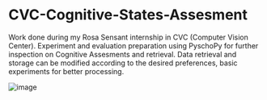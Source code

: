 # CVC-Cognitive-States-Assesment

Work done during my Rosa Sensant internship in CVC (Computer Vision Center). Experiment and evaluation preparation using PyschoPy for further inspection on Cognitive Assesments and retrieval.
Data retrieval and storage can be modified according to the desired preferences, basic experiments for better processing.

![image](https://github.com/alrocb/CVC-Cognitive-States-Assesment/assets/127413352/453579d4-2ff1-45d5-a627-8edbee34652d)



